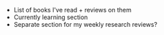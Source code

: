 - List of books I've read + reviews on them
- Currently learning section
- Separate section for my weekly research reviews?
